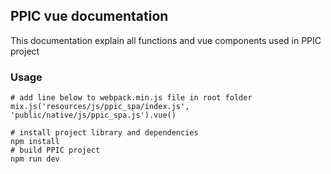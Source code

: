 ## PPIC vue documentation

This documentation explain all functions and vue components used in PPIC project

### Usage

```
# add line below to webpack.min.js file in root folder
mix.js('resources/js/ppic_spa/index.js', 'public/native/js/ppic_spa.js').vue()
```

```
# install project library and dependencies
npm install
# build PPIC project
npm run dev
```
